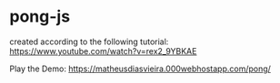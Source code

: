 # pong-js
created according to the following tutorial: https://www.youtube.com/watch?v=rex2_9YBKAE

Play the Demo: https://matheusdiasvieira.000webhostapp.com/pong/
